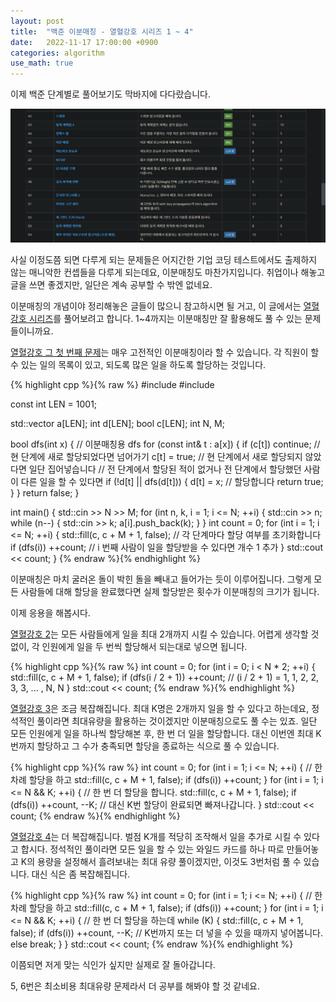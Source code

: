 ```yaml
---
layout: post
title:  "백준 이분매칭 - 열혈강호 시리즈 1 ~ 4"
date:   2022-11-17 17:00:00 +0900
categories: algorithm
use_math: true
---
```


이제 백준 단계별로 풀어보기도 막바지에 다다랐습니다.

![progress](/assets/images/2022-11-17-bipartite/progress.png)

사실 이정도쯤 되면 다루게 되는 문제들은 어지간한 기업 코딩 테스트에서도 출제하지 않는 매니악한 컨셉들을 다루게 되는데요, 이분매칭도 마찬가지입니다. 취업이나 해놓고 글을 쓰면 좋겠지만, 일단은 계속 공부할 수 밖엔 없네요.

이분매칭의 개념이야 정리해놓은 글들이 많으니 참고하시면 될 거고, 이 글에서는 [열혈강호 시리즈][page]를 풀어보려고 합니다. 1~4까지는 이분매칭만 잘 활용해도 풀 수 있는 문제들이니까요.

[열혈강호 그 첫 번째 문제][q1]는 매우 고전적인 이분매칭이라 할 수 있습니다. 각 직원이 할 수 있는 일의 목록이 있고, 되도록 많은 일을 하도록 할당하는 것입니다.

{% highlight cpp %}{% raw %}
#include <iostream>
#include <vector>

const int LEN = 1001;

std::vector<int> a[LEN];
int d[LEN];
bool c[LEN];
int N, M;

bool dfs(int x) { // 이분매칭용 dfs
	for (const int& t : a[x]) {
		if (c[t]) continue; // 현 단계에 새로 할당되었다면 넘어가기
		c[t] = true;  // 현 단계에서 새로 할당되지 않았다면 일단 집어넣습니다
		// 전 단계에서 할당된 적이 없거나 전 단계에서 할당했던 사람이 다른 일을 할 수 있다면
		if (!d[t] || dfs(d[t])) {
			d[t] = x; // 할당합니다
			return true;
		}
	}
	return false;
}

int main() {
	std::cin >> N >> M;
	for (int n, k, i = 1; i <= N; ++i) {
		std::cin >> n;
		while (n--) {
			std::cin >> k;
			a[i].push_back(k);
		}
	}
	int count = 0;
	for (int i = 1; i <= N; ++i) {
		std::fill(c, c + M + 1, false); // 각 단계마다 할당 여부를 초기화합니다
		if (dfs(i)) ++count; // i 번째 사람이 일을 할당받을 수 있다면 개수 1 추가
	}
	std::cout << count;
}
{% endraw %}{% endhighlight %}

이분매칭은 마치 굴러온 돌이 박힌 돌을 빼내고 들어가는 듯이 이루어집니다. 그렇게 모든 사람들에 대해 할당을 완료했다면 실제 할당받은 횟수가 이분매칭의 크기가 됩니다.

이제 응용을 해봅시다.

[열혈강호 2][q2]는 모든 사람들에게 일을 최대 2개까지 시킬 수 있습니다. 어렵게 생각할 것 없이, 각 인원에게 일을 두 번씩 할당해서 되는대로 넣으면 됩니다.

{% highlight cpp %}{% raw %}
	int count = 0;
	for (int i = 0; i < N * 2; ++i) {
		std::fill(c, c + M + 1, false);
		if (dfs(i / 2 + 1)) ++count; // (i / 2 + 1) = 1, 1, 2, 2, 3, 3, ... , N, N
	}
	std::cout << count;
{% endraw %}{% endhighlight %}

[열혈강호 3][q3]은 조금 복잡해집니다. 최대 K명은 2개까지 일을 할 수 있다고 하는데요, 정석적인 풀이라면 최대유량을 활용하는 것이겠지만 이분매칭으로도 풀 수는 있죠. 일단 모든 인원에게 일을 하나씩 할당해본 후, 한 번 더 일을 할당합니다. 대신 이번엔 최대 K번까지 할당하고 그 수가 충족되면 할당을 종료하는 식으로 풀 수 있습니다.

{% highlight cpp %}{% raw %}
	int count = 0;
	for (int i = 1; i <= N; ++i) { // 한 차례 할당을 하고
		std::fill(c, c + M + 1, false);
		if (dfs(i)) ++count;
	}
	for (int i = 1; i <= N && K; ++i) { // 한 번 더 할당을 합니다.
		std::fill(c, c + M + 1, false);
		if (dfs(i)) ++count, --K; // 대신 K번 할당이 완료되면 빠져나갑니다.
	}
	std::cout << count;
{% endraw %}{% endhighlight %}

[열혈강호 4][q4]는 더 복잡해집니다. 벌점 K개를 적당히 조작해서 일을 추가로 시킬 수 있다고 합시다. 정석적인 풀이라면 모든 일을 할 수 있는 와일드 카드를 하나 따로 만들어놓고 K의 용량을 설정해서 흘려보내는 최대 유량 풀이겠지만, 이것도 3번처럼 풀 수 있습니다. 대신 식은 좀 복잡해집니다.

{% highlight cpp %}{% raw %}
	int count = 0;
	for (int i = 1; i <= N; ++i) { // 한 차례 할당을 하고
		std::fill(c, c + M + 1, false);
		if (dfs(i)) ++count;
	}
	for (int i = 1; i <= N && K; ++i) { // 한 번 더 할당을 하는데
		while (K) {
			std::fill(c, c + M + 1, false);
			if (dfs(i)) ++count, --K; // K번까지 또는 더 넣을 수 있을 때까지 넣어봅니다.
			else break;
		}
	}
	std::cout << count;
{% endraw %}{% endhighlight %}

이쯤되면 저게 맞는 식인가 싶지만 실제로 잘 돌아갑니다.

5, 6번은 최소비용 최대유량 문제라서 더 공부를 해봐야 할 것 같네요.

[page]:https://www.acmicpc.net/workbook/view/6533
[q1]:https://www.acmicpc.net/problem/11375
[q2]:https://www.acmicpc.net/problem/11376
[q3]:https://www.acmicpc.net/problem/11377
[q4]:https://www.acmicpc.net/problem/11378